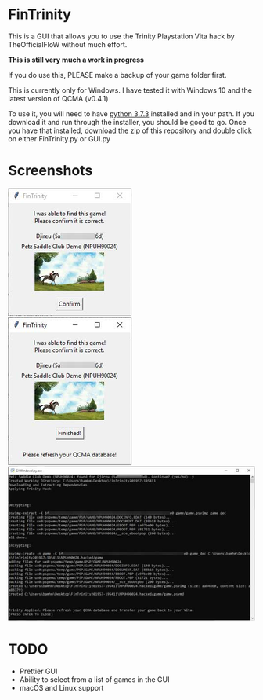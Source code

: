 # FinTrinity

This is a GUI that allows you to use the Trinity Playstation Vita hack by TheOfficialFloW without much effort.

**This is still very much a work in progress**

If you do use this, PLEASE make a backup of your game folder first.

This is currently only for Windows. I have tested it with Windows 10 and the latest version of QCMA (v0.4.1)

To use it, you will need to have [python 3.7.3](https://www.python.org/downloads/) installed and in your path. If you
download it and run through the installer, you should be good to go. Once you have that installed, 
[download the zip](https://github.com/bamhm182/FinTrinity/archive/master.zip) of this repository and double click on
either FinTrinity.py or GUI.py


# Screenshots
![GUI Screenshot 1](resources/gui-1.jpg)
![GUI Screenshot 2](resources/gui-2.jpg)
![CLI Screenshot](resources/cli.jpg)

# TODO
* Prettier GUI
* Ability to select from a list of games in the GUI
* macOS and Linux support
